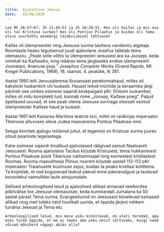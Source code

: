 ```yaml
---
title:  Ajalooline Jeesus
date:   03/06/2020
---
```


`Loe Mt 26:57–67; Jh 11:45–53 ja Jh 18:29–31. Kes oli Kaifas ja mis osa oli tal Kristuse surmas? Kes oli Pontius Pilaatus ja kuidas oli tema otsus suurkohtu eesmärgi täideviimisel tähtsaim?`

Kaifas oli ülempreester ning Jeesuse surma taotleva vandenõu algataja. Roomlaste heaks tegutsenud juudi ajaloolane Josefus talletab tema olemasolu. „Peale selle võttis ta ülempreestri seisusest ära ka Joosepi, keda nimetati ka Kaifaseks, ning määras tema järglaseks endise ülempreestri Joonatani, Ananuse poja.“ _Josephus Complete Works_ (Grand Rapids, MI: Kregel Publications, 1969), 18. raamat, 4. peatükk, lk 381.

Aastal 1990 leiti Jeruusalemma lõunaosast perekonnahaud, milles oli kaksteist luukambrit või luukasti. Hauast leitud müntide ja keraamika järgi pärineb see umbes esimese sajandi keskpaigast pKr. Ehituim luukamber, milles oli mitu komplekti luid, kannab nime „Joosep, Kaifase poeg“. Paljud õpetlased usuvad, et see peab olema Jeesuse surmaga otseselt seotud ülempreester Kaifase haud ja luukast.

Aastal 1961 leiti Kaisarea Maritima teatrist kivi, millel oli raidkirjas imperaator Tiberiuse alluvuses oleva Judea maavanema Pontius Pilaatuse nimi.

Seega kinnitab ajalugu mõlemal juhul, et tegemist on Kristuse surma juures olnud peamiste tegelastega.

Kahe esimese sajandi ilmalikud ajaloolased räägivad samuti Naatsareti Jeesusest. Rooma ajaloolane Tacitus kirjutab Kristusest, tema hukkamisest Pontius Pilaatuse poolt Tiberiuse valitsemisajal ning esimestest kristlastest Roomas. Rooma maavalitseja Plinius noorem kirjutab aastail 112–113 pKr imperaator Traianusele küsimuse asjus, kuidas ta peaks kristlasi kohtlema. Ta kirjeldab, et nad kogunevad teatud päeval enne päevavalgust ja laulavad koosolekul vaimulikke laule ainujumalale.

Sellised arheoloogilised leiud ja ajaloolised allikad annavad veelkordse piiblivälise toe Jeesuse olemasolule, keda kummardati Jumalana ka 50 aastat pärast Tema surma. Evangeeliumid on Jeesusest kõnelevad esmased allikad ning meil tuleks neid hoolikalt uurida, et õppida järjest rohkem tundma Jeesust ja Tema elu.

`Arheoloogilised leiud, mis meie usku kinnitavad, on alati toredad, aga miks tuleb õppida, et me ei teeks oma usku neist sõltuvaks, kuigi need võivad mõnikord vägagi abiks olla?`
